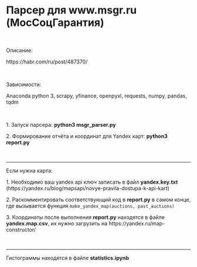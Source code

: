 <h1>Парсер для www.msgr.ru (МосСоцГарантия)</h1>
<p>&nbsp;</p>
<p>Описание:</p>
<p>https://habr.com/ru/post/487370/</p>
<p>&nbsp;</p>
<p>Зависимости:</p>
<p>Anaconda python 3, scrapy, yfinance, openpyxl, requests, numpy, pandas, tqdm</p>
<p>&nbsp;</p>
<p>1. Запуск парсера: <b>python3 msgr_parser.py</b></p>
<p>2. Формирование отчёта и координат для Yandex карт: <b>python3 report.py</b></p>
<p>&nbsp;</p>

***

<p>Если нужна карта:</p>
<p>1. Необходимо ваш yandex api ключ записать в файл <b>yandex.key.txt</b> (https://yandex.ru/blog/mapsapi/novye-pravila-dostupa-k-api-kart)</p>
<p>2. Раскомментировать соответствующий код в <b>report.py</b> в самом конце, где вызывается функция <code>make_yandex_map(auctions, past_auctions)</code></p>
<p>3. Координаты после выполнения <b>report.py</b> находятся в файле <b>yandex.map.csv</b>, их нужно загрузить на https://yandex.ru/map-constructor/</p>

<p>&nbsp;</p>

***

<p>Гистограммы находятся в файле <b>statistics.ipynb</b></p>
<p>&nbsp;</p>


